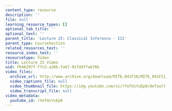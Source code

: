 ```yaml
---
content_type: resource
description: ''
file: null
learning_resource_types: []
optional_tab_title: ''
optional_text: ''
parent_title: 'Lecture 25: Classical Inference - III'
parent_type: CourseSection
related_resources_text: ''
resource_index_text: ''
resourcetype: Video
title: Lecture 25 Video
uid: f646297f-f7c5-a26b-fa67-91fddffab76b
video_files:
  archive_url: http://www.archive.org/download/MIT6.041F10/MIT6_041F11_lec25_300k.mp4
  video_captions_file: null
  video_thumbnail_file: https://img.youtube.com/vi/rYefUsYuEp0/default.jpg
  video_transcript_file: null
video_metadata:
  youtube_id: rYefUsYuEp0
---
```

